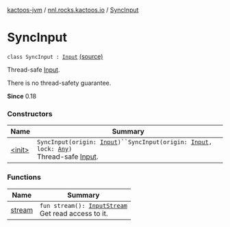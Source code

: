 [kactoos-jvm](../../index.md) / [nnl.rocks.kactoos.io](../index.md) / [SyncInput](./index.md)

# SyncInput

`class SyncInput : `[`Input`](../../nnl.rocks.kactoos/-input/index.md) [(source)](https://github.com/neonailol/kactoos/blob/master/kactoos-jvm/src/main/kotlin/nnl/rocks/kactoos/io/SyncInput.kt#L15)

Thread-safe [Input](../../nnl.rocks.kactoos/-input/index.md).

There is no thread-safety guarantee.

**Since**
0.18

### Constructors

| Name | Summary |
|---|---|
| [&lt;init&gt;](-init-.md) | `SyncInput(origin: `[`Input`](../../nnl.rocks.kactoos/-input/index.md)`)``SyncInput(origin: `[`Input`](../../nnl.rocks.kactoos/-input/index.md)`, lock: `[`Any`](https://kotlinlang.org/api/latest/jvm/stdlib/kotlin/-any/index.html)`)`<br>Thread-safe [Input](../../nnl.rocks.kactoos/-input/index.md). |

### Functions

| Name | Summary |
|---|---|
| [stream](stream.md) | `fun stream(): `[`InputStream`](http://docs.oracle.com/javase/8/docs/api/java/io/InputStream.html)<br>Get read access to it. |
